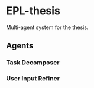 # EPL-thesis
Multi-agent system for the thesis.

## Agents

### Task Decomposer

### User Input Refiner

